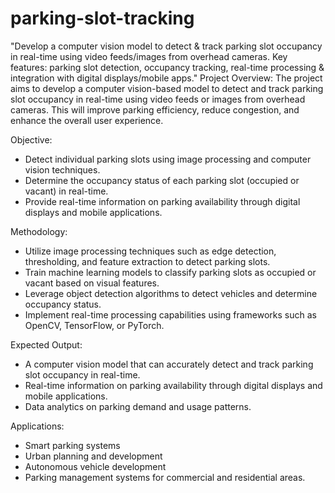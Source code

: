 # parking-slot-tracking
"Develop a computer vision model to detect &amp; track parking slot occupancy in real-time using video feeds/images from overhead cameras. Key features: parking slot detection, occupancy tracking, real-time processing &amp; integration with digital displays/mobile apps."
Project Overview:
The project aims to develop a computer vision-based model to detect and track parking slot occupancy in real-time using video feeds or images from overhead cameras. This will improve parking efficiency, reduce congestion, and enhance the overall user experience.

Objective:

- Detect individual parking slots using image processing and computer vision techniques.
- Determine the occupancy status of each parking slot (occupied or vacant) in real-time.
- Provide real-time information on parking availability through digital displays and mobile applications.

Methodology:

- Utilize image processing techniques such as edge detection, thresholding, and feature extraction to detect parking slots.
- Train machine learning models to classify parking slots as occupied or vacant based on visual features.
- Leverage object detection algorithms to detect vehicles and determine occupancy status.
- Implement real-time processing capabilities using frameworks such as OpenCV, TensorFlow, or PyTorch.

Expected Output:

- A computer vision model that can accurately detect and track parking slot occupancy in real-time.
- Real-time information on parking availability through digital displays and mobile applications.
- Data analytics on parking demand and usage patterns.

Applications:

- Smart parking systems
- Urban planning and development
- Autonomous vehicle development
- Parking management systems for commercial and residential areas.

